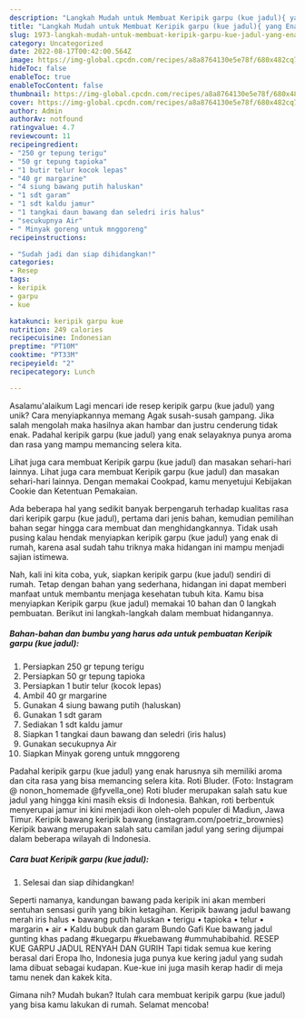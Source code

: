 ```yaml
---
description: "Langkah Mudah untuk Membuat Keripik garpu (kue jadul){ yang Enak Banget"
title: "Langkah Mudah untuk Membuat Keripik garpu (kue jadul){ yang Enak Banget"
slug: 1973-langkah-mudah-untuk-membuat-keripik-garpu-kue-jadul-yang-enak-banget
category: Uncategorized
date: 2022-08-17T00:42:00.564Z
image: https://img-global.cpcdn.com/recipes/a8a8764130e5e78f/680x482cq70/keripik-garpu-kue-jadul-foto-resep-utama.jpg
hideToc: false
enableToc: true
enableTocContent: false
thumbnail: https://img-global.cpcdn.com/recipes/a8a8764130e5e78f/680x482cq70/keripik-garpu-kue-jadul-foto-resep-utama.jpg
cover: https://img-global.cpcdn.com/recipes/a8a8764130e5e78f/680x482cq70/keripik-garpu-kue-jadul-foto-resep-utama.jpg
author: Admin
authorAv: notfound
ratingvalue: 4.7
reviewcount: 11
recipeingredient:
- "250 gr tepung terigu"
- "50 gr tepung tapioka"
- "1 butir telur kocok lepas"
- "40 gr margarine"
- "4 siung bawang putih haluskan"
- "1 sdt garam"
- "1 sdt kaldu jamur"
- "1 tangkai daun bawang dan seledri iris halus"
- "secukupnya Air"
- " Minyak goreng untuk mnggoreng"
recipeinstructions:

- "Sudah jadi dan siap dihidangkan!"
categories:
- Resep
tags:
- keripik
- garpu
- kue

katakunci: keripik garpu kue 
nutrition: 249 calories
recipecuisine: Indonesian
preptime: "PT10M"
cooktime: "PT33M"
recipeyield: "2"
recipecategory: Lunch

---
```



Asalamu'alaikum Lagi mencari ide resep keripik garpu (kue jadul) yang unik? Cara menyiapkannya memang Agak susah-susah gampang. Jika salah mengolah maka hasilnya akan hambar dan justru cenderung tidak enak. Padahal keripik garpu (kue jadul) yang enak selayaknya punya aroma dan rasa yang mampu memancing selera kita.


Lihat juga cara membuat Keripik garpu (kue jadul) dan masakan sehari-hari lainnya. Lihat juga cara membuat Keripik garpu (kue jadul) dan masakan sehari-hari lainnya. Dengan memakai Cookpad, kamu menyetujui Kebijakan Cookie dan Ketentuan Pemakaian.

Ada beberapa hal yang sedikit banyak berpengaruh terhadap kualitas rasa dari keripik garpu (kue jadul), pertama dari jenis bahan, kemudian pemilihan bahan segar hingga cara membuat dan menghidangkannya. Tidak usah pusing kalau hendak menyiapkan keripik garpu (kue jadul) yang enak di rumah, karena asal sudah tahu triknya maka hidangan ini mampu menjadi sajian istimewa.


Nah, kali ini kita coba, yuk, siapkan keripik garpu (kue jadul) sendiri di rumah. Tetap dengan bahan yang sederhana, hidangan ini dapat memberi manfaat untuk membantu menjaga kesehatan tubuh kita. Kamu bisa menyiapkan Keripik garpu (kue jadul) memakai 10 bahan dan 0 langkah pembuatan. Berikut ini langkah-langkah dalam membuat hidangannya.

<!--inarticleads1-->

##### Bahan-bahan dan bumbu yang harus ada untuk pembuatan Keripik garpu (kue jadul):

1. Persiapkan 250 gr tepung terigu
1. Persiapkan 50 gr tepung tapioka
1. Persiapkan 1 butir telur (kocok lepas)
1. Ambil 40 gr margarine
1. Gunakan 4 siung bawang putih (haluskan)
1. Gunakan 1 sdt garam
1. Sediakan 1 sdt kaldu jamur
1. Siapkan 1 tangkai daun bawang dan seledri (iris halus)
1. Gunakan secukupnya Air
1. Siapkan  Minyak goreng untuk mnggoreng


Padahal keripik garpu (kue jadul) yang enak harusnya sih memiliki aroma dan cita rasa yang bisa memancing selera kita. Roti Bluder. (Foto: Instagram @ nonon_homemade @fyvella_one) Roti bluder merupakan salah satu kue jadul yang hingga kini masih eksis di Indonesia. Bahkan, roti berbentuk menyerupai jamur ini kini menjadi ikon oleh-oleh populer di Madiun, Jawa Timur. Keripik bawang keripik bawang (instagram.com/poetriz_brownies) Keripik bawang merupakan salah satu camilan jadul yang sering dijumpai dalam beberapa wilayah di Indonesia. 

<!--inarticleads2-->

##### Cara buat Keripik garpu (kue jadul):


1. Selesai dan siap dihidangkan!

Seperti namanya, kandungan bawang pada keripik ini akan memberi sentuhan sensasi gurih yang bikin ketagihan. Keripik bawang jadul bawang merah iris halus • bawang putih haluskan • terigu • tapioka • telur • margarin • air • Kaldu bubuk dan garam Bundo Gafi Kue bawang jadul gunting khas padang #kuegarpu #kuebawang #ummuhabibahid. RESEP KUE GARPU JADUL RENYAH DAN GURIH Tapi tidak semua kue kering berasal dari Eropa lho, Indonesia juga punya kue kering jadul yang sudah lama dibuat sebagai kudapan. Kue-kue ini juga masih kerap hadir di meja tamu nenek dan kakek kita. 

Gimana nih? Mudah bukan? Itulah cara membuat keripik garpu (kue jadul) yang bisa kamu lakukan di rumah. Selamat mencoba!
